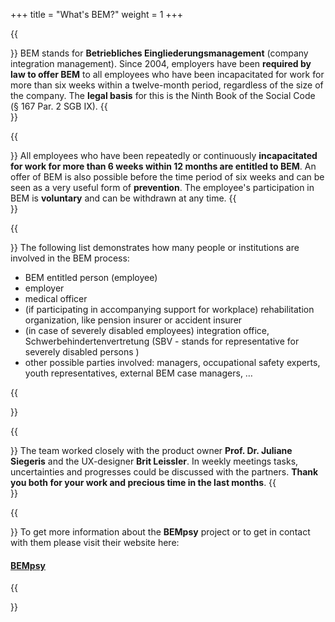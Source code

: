 +++ 
title = "What's BEM?"
weight = 1
+++

{{<section title="🤷‍♂️ What exactly does BEM stand for?">}}
BEM stands for **Betriebliches Eingliederungsmanagement** (company integration management). Since 2004, employers have been **required by law to offer BEM** to all employees who have been incapacitated for work for more than six weeks within a twelve-month period, regardless of the size of the company. The **legal basis** for this is the Ninth Book of the Social Code (§ 167 Par. 2 SGB IX).
{{</section>}}

{{<section title="🛠️ Who is entitled to BEM?">}}
All employees who have been repeatedly or continuously **incapacitated for work for more than 6 weeks within 12 months are entitled to BEM**. An offer of BEM is also possible before the time period of six weeks and can be seen as a very useful form of **prevention**. The employee's participation in BEM is **voluntary** and can be withdrawn at any time.
{{</section>}}

{{<section title="👤 Who is involved in the BEM process?">}}
The following list demonstrates how many people or institutions are involved in the BEM process:
- BEM entitled person (employee)
- employer
- medical officer
- (if participating in accompanying support for workplace) rehabilitation organization, like pension insurer or accident insurer
- (in case of severely disabled employees) integration office, Schwerbehindertenvertretung (SBV - stands for representative for severely disabled persons ) 
- other possible parties involved: managers, occupational safety experts, youth representatives, external BEM case managers, …

{{</section>}}

{{<section title="🤝 The Partners">}}
The team worked closely with the product owner **Prof. Dr. Juliane Siegeris** and the UX-designer **Brit Leissler**. In weekly meetings tasks, uncertainties and progresses could be discussed with the partners. **Thank you both for your work and precious time in the last months**. 
{{</section>}}

{{<section title="🛟 BEMpsy Project">}}
To get more information about the **BEMpsy** project or to get in contact with them please visit their website here: 
#### [BEMpsy](https://www.bempsy.de/de)
{{</section>}}